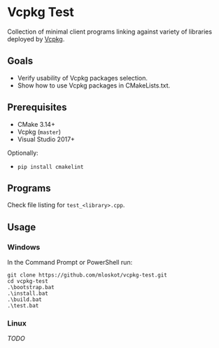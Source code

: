 # Vcpkg Test

Collection of minimal client programs linking against variety of
libraries deployed by [Vcpkg](https://github.com/Microsoft/vcpkg).

## Goals

* Verify usability of Vcpkg packages selection.
* Show how to use Vcpkg packages in CMakeLists.txt.

## Prerequisites

* CMake 3.14+
* Vcpkg (`master`)
* Visual Studio 2017+

Optionally:

* `pip install cmakelint`

## Programs

Check file listing for `test_<library>.cpp`.

## Usage

### Windows

In the Command Prompt or PowerShell run:

```console
git clone https://github.com/mloskot/vcpkg-test.git
cd vcpkg-test
.\bootstrap.bat
.\install.bat
.\build.bat
.\test.bat
```

### Linux

*TODO*
